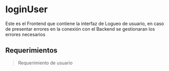 # loginUser

Este es el Frontend que contiene la interfaz de Logueo de usuario, en caso de presentar errores en la conexión con el Backend se gestionaran los errores necesarios

## Requerimientos

> Requerimiento de usuario